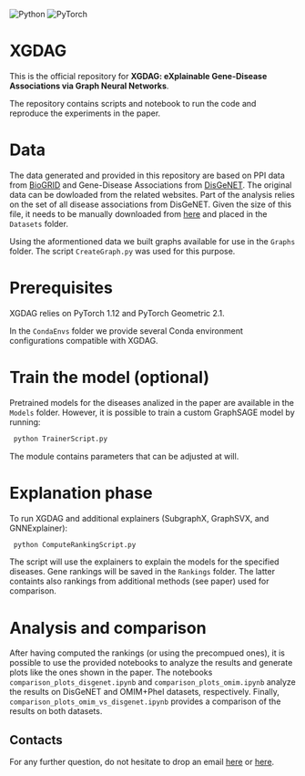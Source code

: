 ![Python](https://img.shields.io/badge/python-3670A0?style=for-the-badge&logo=python&logoColor=ffdd54) ![PyTorch](https://img.shields.io/badge/PyTorch-%23EE4C2C.svg?style=for-the-badge&logo=PyTorch&logoColor=white) 

# XGDAG
 
This is the official repository for **XGDAG: eXplainable Gene-Disease Associations via Graph Neural Networks**.

The repository contains scripts and notebook to run the code and reproduce the experiments in the paper.

# Data

The data generated and provided in this repository are based on PPI data from [BioGRID](https://thebiogrid.org/) and Gene-Disease Associations from [DisGeNET](https://www.disgenet.org/). The original data can be dowloaded from the related websites. Part of the analysis relies on the set of all disease associations from DisGeNET. Given the size of this file, it needs to be manually downloaded from [here](https://drive.google.com/file/d/12cyI6ds0mKQI9mcRgaf0_9v8KDZHWpQR/view?usp=sharing) and placed in the ```Datasets``` folder.

Using the aformentioned data we built graphs available for use in the ```Graphs``` folder. The script ```CreateGraph.py``` was used for this purpose.

# Prerequisites

XGDAG relies on PyTorch 1.12 and PyTorch Geometric 2.1.

In the ```CondaEnvs``` folder we provide several Conda environment configurations compatible with XGDAG.

# Train the model (optional)

Pretrained models for the diseases analized in the paper are available in the ```Models``` folder. However, it is possible to train a custom GraphSAGE model by running:

```bash
 python TrainerScript.py
```

The module contains parameters that can be adjusted at will.

# Explanation phase

To run XGDAG and additional explainers (SubgraphX, GraphSVX, and GNNExplainer):

```bash
 python ComputeRankingScript.py
```

The script will use the explainers to explain the models for the specified diseases. Gene rankings will be saved in the ```Rankings``` folder. The latter containts also rankings from additional methods (see paper) used for comparison.

# Analysis and comparison

After having computed the rankings (or using the precompued ones), it is possible to use the provided notebooks to analyze the results and generate plots like the ones shown in the paper. The notebooks ```comparison_plots_disgenet.ipynb``` and ```comparison_plots_omim.ipynb``` analyze the results on DisGeNET and OMIM+PheI datasets, respectively. Finally, ```comparison_plots_omim_vs_disgenet.ipynb``` provides a comparison of the results on both datasets.

## Contacts

For any further question, do not hesitate to drop an email [here](mailto:decarlo@diag.uniroma1.it) or [here](mailto:mastropietro@diag.uniroma1.it).


